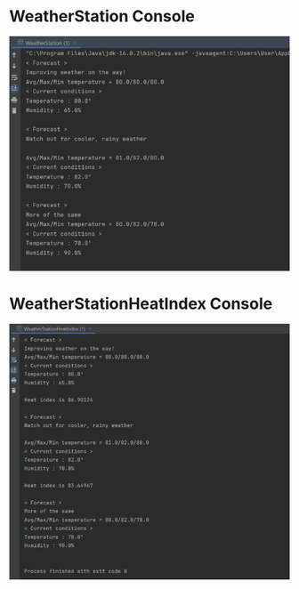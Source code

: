 # WeatherStation Console
![inline-block](./WeatherStation%20Console.png)
# WeatherStationHeatIndex Console
![inline-block](./WeatherStationHeatIndex%20Console.png)